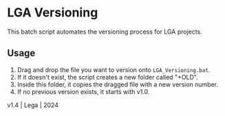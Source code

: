 # LGA Versioning

This batch script automates the versioning process for LGA projects.

## Usage

1. Drag and drop the file you want to version onto `LGA_Versioning.bat`.
2. If it doesn't exist, the script creates a new folder called "+OLD".
3. Inside this folder, it copies the dragged file with a new version number.
4. If no previous version exists, it starts with v1.0.


v1.4 | Lega | 2024